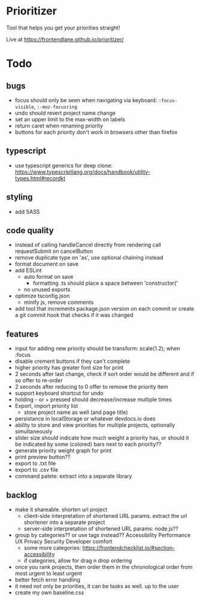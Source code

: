 # Prioritizer
Tool that helps you get your priorities straight!

Live at https://frontendlane.github.io/prioritizer/

# Todo

## bugs
- focus should only be seen when navigating via keyboard: `:focus-visible`, `:-moz-focusring`
- undo should revert project name change
- set an upper limit to the max-width on labels
- return caret when renaming priority
- buttons for each priority don't work in browsers other than firefox

## typescript
- use typescript generics for deep clone: https://www.typescriptlang.org/docs/handbook/utility-types.html#recordkt

## styling
- add SASS

## code quality
- instead of calling handleCancel directly from rendering call requestSubmit on cancelButton
- remove duplicate type on 'as', use optional chaining instead
- format document on save
- add ESLint
    - auto format on save
        - formatting .ts should place a space between 'constructor('
    - no unused exports
- optimize tsconfig.json
    - minify js, remove comments
- add tool that increments package.json version on each commit or create a git commit hook that checks if it was changed

## features
- input for adding new priority should be transform: scale(1.2); when :focus
- disable crement buttons if they can't complete
- higher priority has greater font size for print
- 2 seconds after last change, check if sort order would be different and if so offer to re-order
- 2 seconds after reducing to 0 offer to remove the priority item
- support keyboard shortcut for undo
- holding - or + pressed should decrease/increase multiple times
- Export, import priority list
    - store project name as well (and page title)
- persistance in localStorage or whatever devdocs.io does
- ability to store and view priorities for multiple projects, optionally simultaneously
- slider size should indicate how much weight a priority has, or should it be indicated by some (colored) bars next to each priority??
- generate priority weight graph for print
- print preview button??
- export to .txt file
- export to .csv file
- command palete: extract into a separate library

## backlog
- make it shareable. shorten url project
    - client-side interpretation of shortened URL params. extract the url shortener into a separate project
    - server-side interpretation of shortened URL params: node.js??
- group by categories??  or use tags instead??
    Accessibility
    Performance
    UX
    Privacy
    Security
    Developer comfort
    - some more categories: https://frontendchecklist.io/#section-accessibility
    - if categories, allow for drag n drop ordering
- once you rank projects, then order them in the chronological order from most urgent to least urgent
- better fetch error handling
- it need not only be priorities, it can be tasks as well. up to the user
- create my own baseline.css